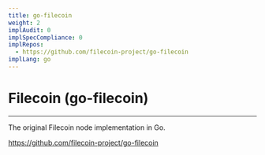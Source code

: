```yaml
---
title: go-filecoin
weight: 2
implAudit: 0
implSpecCompliance: 0
implRepos: 
  - https://github.com/filecoin-project/go-filecoin
implLang: go
---
```


# Filecoin (go-filecoin)
---

The original Filecoin node implementation in Go.

https://github.com/filecoin-project/go-filecoin